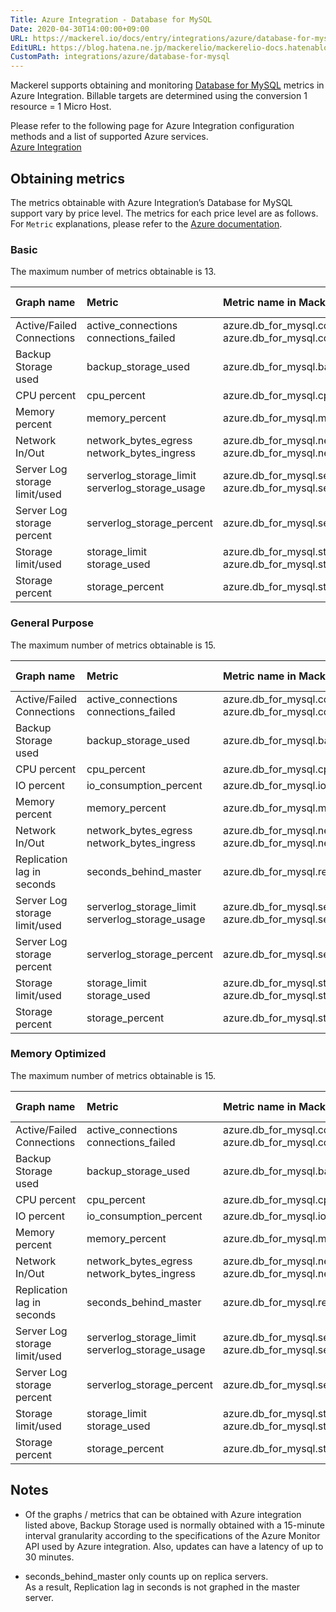```yaml
---
Title: Azure Integration - Database for MySQL
Date: 2020-04-30T14:00:00+09:00
URL: https://mackerel.io/docs/entry/integrations/azure/database-for-mysql
EditURL: https://blog.hatena.ne.jp/mackerelio/mackerelio-docs.hatenablog.mackerel.io/atom/entry/26006613592628895
CustomPath: integrations/azure/database-for-mysql
---
```


Mackerel supports obtaining and monitoring <a href="https://azure.microsoft.com/en-us/services/mysql/" target="_blank">Database for MySQL</a> metrics in Azure Integration. Billable targets are determined using the conversion 1 resource = 1 Micro Host. 

Please refer to the following page for Azure Integration configuration methods and a list of supported Azure services.<br>
<a href="https://mackerel.io/docs/entry/integrations/azure">Azure Integration</a>

## Obtaining metrics
The metrics obtainable with Azure Integration’s Database for MySQL support vary by price level.
The metrics for each price level are as follows. For `Metric` explanations, please refer to the <a href="https://docs.microsoft.com/en-us/azure/mysql/concepts-monitoring" target="_blank">Azure documentation</a>. 

### Basic 
The maximum number of metrics obtainable is 13.

|Graph name|Metric|Metric name in Mackerel|Unit|Aggregation Type|
|:---|:---|:---|:---|:---|
|Active/Failed Connections|active_connections<br>connections_failed|azure.db_for_mysql.connections.active<br>azure.db_for_mysql.connections.failed|float|Average<br>Total|
|Backup Storage used|backup_storage_used|azure.db_for_mysql.backup_storage_used.bytes|bytes|Average|
|CPU percent|cpu_percent|azure.db_for_mysql.cpu.percent|percentage|Average|
|Memory percent|memory_percent|azure.db_for_mysql.memory.percent|percentage|Average|
|Network In/Out|network_bytes_egress<br>network_bytes_ingress|azure.db_for_mysql.network.out<br>azure.db_for_mysql.network.in|bytes|Total|
|Server Log storage limit/used|serverlog_storage_limit<br>serverlog_storage_usage|azure.db_for_mysql.server_log_storage_limit_used.limit<br>azure.db_for_mysql.server_log_storage_limit_used.used|bytes|Maximum<br>Average|
|Server Log storage percent|serverlog_storage_percent|azure.db_for_mysql.server_log_storage.percent|percentage|Average|
|Storage limit/used|storage_limit<br>storage_used|azure.db_for_mysql.storage_limit_used.limit<br>azure.db_for_mysql.storage_limit_used.used|bytes|Maximum<br>Average|
|Storage percent|storage_percent|azure.db_for_mysql.storage.percent|percentage|Average|

### General Purpose
The maximum number of metrics obtainable is 15.

|Graph name|Metric|Metric name in Mackerel|Unit|Aggregation Type|
|:---|:---|:---|:---|:---|
|Active/Failed Connections|active_connections<br>connections_failed|azure.db_for_mysql.connections.active<br>azure.db_for_mysql.connections.failed|float|Average<br>Total|
|Backup Storage used|backup_storage_used|azure.db_for_mysql.backup_storage_used.bytes|bytes|Average|
|CPU percent|cpu_percent|azure.db_for_mysql.cpu.percent|percentage|Average|
|IO percent|io_consumption_percent|azure.db_for_mysql.io.percent|percentage|Average|
|Memory percent|memory_percent|azure.db_for_mysql.memory.percent|percentage|Average|
|Network In/Out|network_bytes_egress<br>network_bytes_ingress|azure.db_for_mysql.network.out<br>azure.db_for_mysql.network.in|bytes|Total|
|Replication lag in seconds|seconds_behind_master|azure.db_for_mysql.replication_lag.seconds|float|Maximum|
|Server Log storage limit/used|serverlog_storage_limit<br>serverlog_storage_usage|azure.db_for_mysql.server_log_storage_limit_used.limit<br>azure.db_for_mysql.server_log_storage_limit_used.used|bytes|Maximum<br>Average|
|Server Log storage percent|serverlog_storage_percent|azure.db_for_mysql.server_log_storage.percent|percentage|Average|
|Storage limit/used|storage_limit<br>storage_used|azure.db_for_mysql.storage_limit_used.limit<br>azure.db_for_mysql.storage_limit_used.used|bytes|Maximum<br>Average|
|Storage percent|storage_percent|azure.db_for_mysql.storage.percent|percentage|Average|

### Memory Optimized
The maximum number of metrics obtainable is 15.

|Graph name|Metric|Metric name in Mackerel|Unit|Aggregation Type|
|:---|:---|:---|:---|:---|
|Active/Failed Connections|active_connections<br>connections_failed|azure.db_for_mysql.connections.active<br>azure.db_for_mysql.connections.failed|float|Average<br>Total|
|Backup Storage used|backup_storage_used|azure.db_for_mysql.backup_storage_used.bytes|bytes|Average|
|CPU percent|cpu_percent|azure.db_for_mysql.cpu.percent|percentage|Average|
|IO percent|io_consumption_percent|azure.db_for_mysql.io.percent|percentage|Average|
|Memory percent|memory_percent|azure.db_for_mysql.memory.percent|percentage|Average|
|Network In/Out|network_bytes_egress<br>network_bytes_ingress|azure.db_for_mysql.network.out<br>azure.db_for_mysql.network.in|bytes|Total|
|Replication lag in seconds|seconds_behind_master|azure.db_for_mysql.replication_lag.seconds|float|Maximum|
|Server Log storage limit/used|serverlog_storage_limit<br>serverlog_storage_usage|azure.db_for_mysql.server_log_storage_limit_used.limit<br>azure.db_for_mysql.server_log_storage_limit_used.used|bytes|Maximum<br>Average|
|Server Log storage percent|serverlog_storage_percent|azure.db_for_mysql.server_log_storage.percent|percentage|Average|
|Storage limit/used|storage_limit<br>storage_used|azure.db_for_mysql.storage_limit_used.limit<br>azure.db_for_mysql.storage_limit_used.used|bytes|Maximum<br>Average|
|Storage percent|storage_percent|azure.db_for_mysql.storage.percent|percentage|Average|

## Notes
- Of the graphs / metrics that can be obtained with Azure integration listed above, Backup Storage used is normally obtained with a 15-minute interval granularity according to the specifications of the Azure Monitor API used by Azure integration. Also, updates can have a latency of up to 30 minutes.

- seconds_behind_master only counts up on replica servers.<br>
As a result, Replication lag in seconds is not graphed in the master server.


